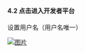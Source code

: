 #### 4.2 点击进入开发者平台

设置用户名（用户名唯一）

[![图片](http://qrs.gameseed.cn/shareyou/doc/pro/6feb8257-d0e5-4d27-a43d-ca0de967ecf9.046.png "图片")](http://qrs.gameseed.cn/shareyou/doc/pro/6feb8257-d0e5-4d27-a43d-ca0de967ecf9.046.png)